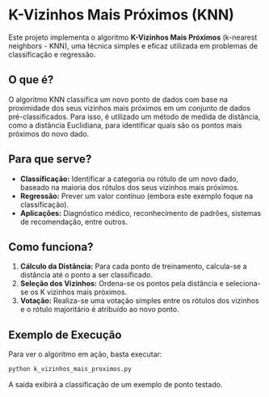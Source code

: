 # K-Vizinhos Mais Próximos (KNN)

Este projeto implementa o algoritmo **K-Vizinhos Mais Próximos** (k-nearest neighbors - KNN), uma técnica simples e eficaz utilizada em problemas de classificação e regressão.

## O que é?

O algoritmo KNN classifica um novo ponto de dados com base na proximidade dos seus vizinhos mais próximos em um conjunto de dados pré-classificados. Para isso, é utilizado um método de medida de distância, como a distância Euclidiana, para identificar quais são os pontos mais próximos do novo dado.

## Para que serve?

- **Classificação:** Identificar a categoria ou rótulo de um novo dado, baseado na maioria dos rótulos dos seus vizinhos mais próximos.
- **Regressão:** Prever um valor contínuo (embora este exemplo foque na classificação).
- **Aplicações:** Diagnóstico médico, reconhecimento de padrões, sistemas de recomendação, entre outros.

## Como funciona?

1. **Cálculo da Distância:** Para cada ponto de treinamento, calcula-se a distância até o ponto a ser classificado.
2. **Seleção dos Vizinhos:** Ordena-se os pontos pela distância e seleciona-se os K vizinhos mais próximos.
3. **Votação:** Realiza-se uma votação simples entre os rótulos dos vizinhos e o rótulo majoritário é atribuído ao novo ponto.

## Exemplo de Execução

Para ver o algoritmo em ação, basta executar:

```bash
python k_vizinhos_mais_proximos.py
```

A saída exibirá a classificação de um exemplo de ponto testado.
